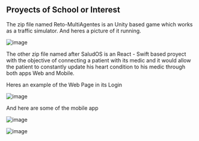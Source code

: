 ## Proyects of School or Interest

The zip file named Reto-MultiAgentes is an Unity based game which works as a traffic simulator. 
And heres a picture of it running.

![image](https://github.com/SergioHiroshi/Portfolio/assets/123132444/bf79ea69-58ce-4c37-a161-5201aa08000f)


The other zip file named after SaludOS is an React - Swift based proyect with the objective of connecting a patient with its medic and it would allow the patient to constantly update his heart condition to his medic through both apps Web and Mobile.

Heres an example of the Web Page in its Login

![image](https://github.com/SergioHiroshi/Portfolio/assets/123132444/d8b653ca-8bf1-4d63-93c5-451b9f29e389)


And here are some of the mobile app

![image](https://github.com/SergioHiroshi/Portfolio/assets/123132444/73f4497d-1f66-491f-8329-724c03aac7a8)

![image](https://github.com/SergioHiroshi/Portfolio/assets/123132444/2d4bcaf7-fc34-4e23-bc01-f6bbd5bda433)

